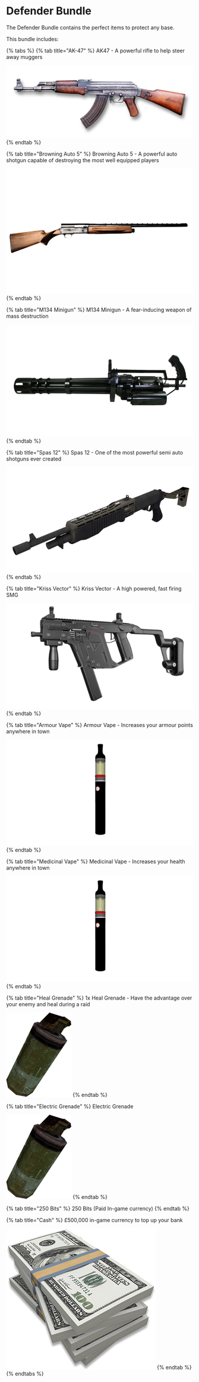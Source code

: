 # Defender Bundle

The Defender Bundle contains the perfect items to protect any base.

This bundle includes:

{% tabs %}
{% tab title="AK-47" %}
AK47 - A powerful rifle to help steer away muggers

![](../.gitbook/assets/ak47.png)
{% endtab %}

{% tab title="Browning Auto 5" %}
Browning Auto 5 - A powerful auto shotgun capable of destroying the most well equipped players



![](<../.gitbook/assets/browning-removebg-preview (1).png>)
{% endtab %}

{% tab title="M134 Minigun" %}
M134 Minigun - A fear-inducing weapon of mass destruction

![](../.gitbook/assets/minigun.png)
{% endtab %}

{% tab title="Spas 12" %}
Spas 12 - One of the most powerful semi auto shotguns ever created

![](../.gitbook/assets/spas12.png)
{% endtab %}

{% tab title="Kriss Vector" %}
Kriss Vector - A high powered, fast firing SMG

![](<../.gitbook/assets/vector (1).png>)
{% endtab %}

{% tab title="Armour Vape" %}
Armour Vape - Increases your armour points anywhere in town

![](../.gitbook/assets/vape.png)
{% endtab %}

{% tab title="Medicinal Vape" %}
Medicinal Vape - Increases your health anywhere in town

![](../.gitbook/assets/vape.png)
{% endtab %}

{% tab title="Heal Grenade" %}
1x Heal Grenade - Have the advantage over your enemy and heal during a raid

![](../.gitbook/assets/healnade.PNG)
{% endtab %}

{% tab title="Electric Grenade" %}
Electric Grenade

![](../.gitbook/assets/healnade.PNG)
{% endtab %}

{% tab title="250 Bits" %}
250 Bits (Paid In-game currency)
{% endtab %}

{% tab title="Cash" %}
£500,000 in-game currency to top up your bank

![](../.gitbook/assets/money.png)
{% endtab %}
{% endtabs %}

